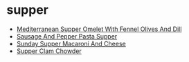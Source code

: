 # supper

 * [Mediterranean Supper Omelet With Fennel Olives And Dill](index/m/mediterranean-supper-omelet-with-fennel-olives-and-dill-233713.json)
 * [Sausage And Pepper Pasta Supper](index/s/sausage-and-pepper-pasta-supper-1413.json)
 * [Sunday Supper Macaroni And Cheese](index/s/sunday-supper-macaroni-and-cheese-2660.json)
 * [Supper Clam Chowder](index/s/supper-clam-chowder-1535.json)
